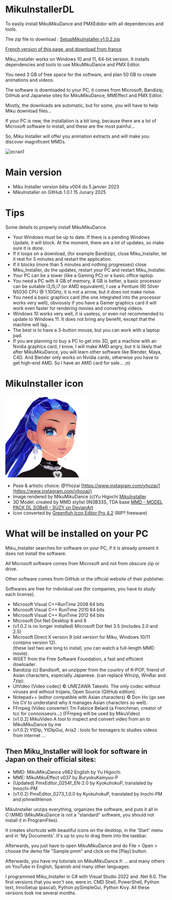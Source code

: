 # MikuInstallerDL
To easily install MikuMikuDance and PMXEdidor with all dependencies and tools.

The zip file to download : [SetupMikuInstaller.v1.0.2.zip](https://github.com/LauraKami/MikuInstallerDL/releases/download/v1.0.2/SetupMikuInstaller.v1.0.2.zip)

[French version of this page, and download from france ](https://mikumikudance.fr/miku_installer)

Miku_Installer works on Windows 10 and 11, 64-bit version. It installs dependencies and tools to use MikuMikuDance and PMX Editor.

You need 3 GB of free space for the software, and plan 50 GB to create animations and videos.

The software is downloaded to your PC, it comes from Microsoft, Bandizip, GitHub and Japanese sites for MikuMikuDance, MMEffect and PMX Editor.

Mostly, the downloads are automatic, but for some, you will have to help Miku download files…

If your PC is new, the installation is a bit long, because there are a lot of Microsoft software to install, and these are the most painful…

So, Miku Installer will offer you animation extracts and will make you discover magnificent MMDs.

![ecran1](https://github.com/user-attachments/assets/037aace2-8648-4737-b806-f49f80420d64)


# Main version
 - Miku Installer version bêta v004 du 5 janvier 2023
 - MikuInstaller on GitHub 1.0.1 15 Junary 2025

# Tips

Some details to properly install MikuMikuDance.

- Your Windows must be up to date. If there is a pending Windows Update, it will block. At the moment, there are a lot of updates, so make sure it is done.
- If it loops on a download, (for example Bandizip), close Miku_Installer, let it rest for 5 minutes and restart the application.
- If it blocks (more than 5 minutes and nothing progresses) close Miku_Installer, do the updates, restart your PC and restart Miku_Installer.
- Your PC can be a tower (like a Gaming PC) or a basic office laptop.
- You need a PC with 4 GB of memory, 8 GB is better, a basic processor can be suitable i3,I5,i7 (or AMD equivalent), I use a Pentium (R) Silver N5030 CPU @ 1.10GHz, it is not a arrow, but it does not make noise.
- You need a basic graphics card (the one integrated into the processor works very well), obviously if you have a Gamer graphics card it will work even faster for rendering movies and converting videos.
- Windows 10 works very well, it is useless, or even not recommended to update to Windows 11. It does not bring any benefit, except that the machine will lag...
- The best is to have a 3-button mouse, but you can work with a laptop pad.
- If you are planning to buy a PC to get into 3D, get a machine with an Nvidia graphics card, I know, I will make AMD angry, but it is likely that after MikuMikuDance, you will learn other software like Blender, Maya, C4D. And Blender only works on Nvidia cards, otherwise you have to get high-end AMD. So I have an AMD card for sale... ;o)

# MikuInstaller icon
![MikuInstaller icon](https://github.com/LauraKami/MikuInstallerDL/blob/main/image/IconMikuInstaller.png)
- Pose & artistic choice: @Yhozai [https://www.instagram.com/yhozai/](https://www.instagram.com/yhozai/)
- Image rendered by MikuMikuDance (c)Yu Higochi [MikuInstaller](https://mikumikudance.fr/miku_installer/)
- 3D Model: created by MMD stylist 0N3B33S, TDA base [MMD - MODEL PACK DL SOBeR - SUZY on DevianArt](https://www.deviantart.com/0n3b33s/art/MMD-MODEL-PACK-DL-SOBeR-SUZY-931230081)
- Icon converted by [Greenfish Icon Editor Pro 4.2](http://greenfishsoftware.org/) (RIP? freeware)

# What will be installed on your PC

Miku_Installer searches for software on your PC, if it is already present it does not install the software.

All Microsoft software comes from Microsoft and not from obscure zip or drive.

Other software comes from GitHub or the official website of their publisher.

Softwares are free for individual use (for companies, you have to study each license).

- Microsoft Visual C++RunTime 2008 64 bits
- Microsoft Visual C++ RunTime 2010 64 bits
- Microsoft Visual C++ RunTime 2012 64 bits
- Microsoft Dot Net Desktop 6 and 8
- (v1.0.2 is no longer installed) Microsoft Dot Net 3.5 (includes 2.0 and 2.5)
- Microsoft Direct X version 9 (old version for Miku, Windows 10/11 contains version 12).<br>
(these last two are long to install, you can watch a full-length MMD movie).
- WGET from the Free Software Foundation, a fast and efficient dowloader.
- Bandizip (c) Bandisoft, an unzipper from the country of K-POP, friend of Asian characters, especially Japanese. (can replace Winzip, WinRar and 7zip).
- UtVideo (Video codec) © UMEZAWA Takeshi. The only codec without viruses and without trojans, Open Source (GitHub edition).
- Notepad++ (editor compatible with Asian characters) © Don Ho (go see his CV to understand why it manages Asian characters so well).
- FFmpeg (Video converter) Tm Fabrice Belard (a Frenchman, creator of tcc for connoisseurs…) (FFmpeg will be used by MikuVideo)
- (v1.0.2) MikuVideo A tool to inspect and convert video from an to MikuMikuDance by me
- (v1.0.2) YtDlp, YtDlpGui, Aria2 : tools for teenagers to studies videos from internet ...

## Then Miku_Installer will look for software in Japan on their official sites:

- MMD: MikuMikuDance v962 English by Yu Higochi.
- MME: MikuMikuEffect v037 by BuryokuKainyuu-P
- (Updated) PmxEditor_0254f_EN-2.0 by KyokuhokuP, translated by Innochi-PM
- (v1.0.2) PmxEditor_0273_1.0.0 by KyokuhokuP, translated by Inochi-PM and johnwithlenon

MikuInstaller unzips everything, organizes the software, and puts it all in C:\MMD (MikuMikuDance is not a "standard" software, you should not install it in ProgramFiles).

It creates shortcuts with beautiful icons on the desktop, in the 'Start' menu and in 'My Documents'. It's up to you to drag them into the taskbar.

Afterwards, you just have to open MikuMikuDance and do File > Open > choose the demo file "Sample.pmm" and click on the [Play] button.

Afterwards, you have my tutorials on MikuMikuDance.fr ... and many others on YouTube in English, Spanish and many other languages.

I programmed Miku_Installer in C# with Visual Studio 2022 and .Net 6.0. The first versions that you won't see, were in: CMD Shell, PowerShell, Python text, InnoSetup (pascal), Python pySimpleGui, Python Kivy. All these versions took me several months.
